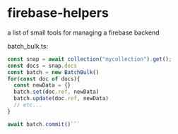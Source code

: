 # firebase-helpers
a list of small tools for managing a firebase backend

batch_bulk.ts:

```javascript
const snap = await collection("mycollection").get();
const docs = snap.docs
const batch = new BatchBulk()
for(const doc of docs){
  const newData = {}
  batch.set(doc.ref, newData)
  batch.update(doc.ref, newData)
  // etc...
}

await batch.commit()```

